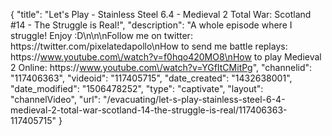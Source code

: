 {
    "title": "Let's Play - Stainless Steel 6.4 - Medieval 2 Total War: Scotland #14 - The Struggle is Real!",
    "description": "A whole episode where I struggle! Enjoy :D\n\n\nFollow me on twitter: https:\/\/twitter.com\/pixelatedapollo\nHow to send me battle replays: https:\/\/www.youtube.com\/watch?v=f0hqo420MO8\nHow to play Medieval 2 Online: https:\/\/www.youtube.com\/watch?v=YGfItCMitPg",
    "channelid": "117406363",
    "videoid": "117405715",
    "date_created": "1432638001",
    "date_modified": "1506478252",
    "type": "captivate",
    "layout": "channelVideo",
    "url": "\/evacuating\/let-s-play-stainless-steel-6-4-medieval-2-total-war-scotland-14-the-struggle-is-real\/117406363-117405715"
}